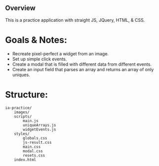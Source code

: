 ## Overview

This is a practice application with straight JS, JQuery, HTML, & CSS.

# Goals & Notes:
- Recreate pixel-perfect a widget from an image.
- Set up simple click events.
- Create a modal that is filled with different data from different events.
- Create an input field that parses an array and returns an array of only uniques.

# Structure:
```
ia-practice/
    images/
    scripts/
        main.js
        uniqueArrays.js
        widgetEvents.js
    styles/
        globals.css
        js-result.css
        main.css
        modal.css
        resets.css
    index.html
```